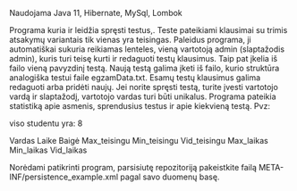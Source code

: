 Naudojama Java 11, Hibernate, MySql, Lombok

Programa kuria ir leidžia spręsti testus,. Teste pateikiami klausimai su trimis atsakymų variantais tik vienas yra teisingas.
Paleidus programa, ji automatiškai sukuria reikiamas lenteles, vieną vartotoją  admin (slaptažodis admin), kuris turi teisę kurti ir redaguoti testų klausimus. Taip pat įkelia iš failo vieną pavyzdinį testą.
Naują testą galima įketi iš failo, kurio struktūra analogiška testui faile egzamData.txt. Esamų testų klausimus galima redaguoti arba pridėti naujų.
Jei norite spręsti testą, turite įvesti vartotojo vardą ir slaptažodį, vartotojo vardas turi būti unikalus.
Programa pateikia statistiką apie asmenis, sprendusius testus ir apie kiekvieną testą. Pvz:

viso studentu yra: 8

Vardas	 Laike	Baigė  	Max_teisingu	Min_teisingu	Vid_teisingu     Max_laikas       Min_laikas	Vid_laikas


Norėdami patikrinti program, parsisiutę repozitoriją pakeistkite failą META-INF/persistence_example.xml pagal savo duomenų basę.

